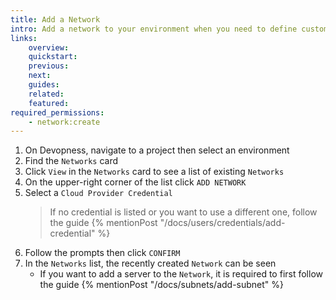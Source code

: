 ```yaml
---
title: Add a Network
intro: Add a network to your environment when you need to define custom network topology. Resources (such as Servers and Applications) deployed to different networks, will be completely isolated from each other.
links:
    overview:
    quickstart:
    previous:
    next:
    guides:
    related:
    featured:
required_permissions:
    - network:create
---
```


1. On Devopness, navigate to a project then select an environment
1. Find the `Networks` card
1. Click `View` in the `Networks` card to see a list of existing `Networks`
1. On the upper-right corner of the list click `ADD NETWORK`
1. Select a `Cloud Provider Credential`
    > If no credential is listed or you want to use a different one, follow the guide {% mentionPost "/docs/users/credentials/add-credential" %}
1. Follow the prompts then click `CONFIRM`
1. In the `Networks` list, the recently created `Network` can be seen
    - If you want to add a server to the `Network`, it is required to first follow the guide {% mentionPost "/docs/subnets/add-subnet" %}
